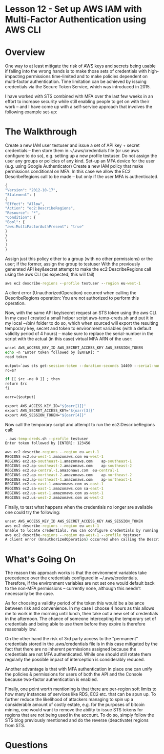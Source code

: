 <!-- reference: https://www.virtuability.com/public/wp/?p=12 -->
# Lesson 12 - Set up AWS IAM with Multi-Factor Authentication using AWS CLI

# Overview

One way to at least mitigate the risk of AWS keys and secrets being usable if falling into the wrong hands is to make those sets of credentials with high-impacting permissions time-limited and to make policies dependent on multi-factor authentication. Time limitation can be achieved by issuing credentials via the Secure Token Service, which was introduced in 2015.

I have worked with STS combined with MFA over the last few weeks in an effort to increase security while still enabling people to get on with their work – and I have come up with a self-service approach that involves the following example set-up:

# The Walkthrough

Create a new IAM user testuser and issue a set of API key + secret credentials – then store them in ~/.aws/credentials file (or use aws configure to do so), e.g. setting up a new profile testuser. Do not assign the user any groups or policies of any kind.
Set-up an MFA device for the user (e.g. using Google Authenticator)
Create a new IAM policy that make permissions conditional on MFA. In this case we allow the EC2 DescribeRegions call to be made – but only if the user MFA is authenticated.
```cmd
{
"Version": "2012-10-17",
"Statement": [
{
"Effect": "Allow",
"Action": "ec2:DescribeRegions",
"Resource": "*",
"Condition": {
"Bool": {
"aws:MultiFactorAuthPresent": "true"
}
}
}
]
}
```

Assign just this policy either to a group (with no other permissions) or the user; if the former, assign the group to testuser
With the previously generated API key&secret attempt to make the ec2:DescribeRegions call using the aws CLI (as expected, this will fail)

```cmd
aws ec2 describe-regions --profile testuser --region eu-west-1
```

A client error (UnauthorizedOperation) occurred when calling the DescribeRegions operation: You are not authorized to perform this operation.

Now, with the same API key/secret request an STS token using the aws CLI. In my case I created a small helper script aws-temp-creds.sh and put it in my local ~/bin/ folder to do so, which when sourced will export the resulting temporary key, secret and token to environment variables (with a default validity period of 4 hours) – make sure to replace the serial-number in the script with the actual (in this case) virtual MFA ARN of the user:

```cmd
unset AWS_ACCESS_KEY_ID AWS_SECRET_ACCESS_KEY AWS_SESSION_TOKEN
echo -n "Enter token followed by [ENTER]: "
read token

output=`aws sts get-session-token --duration-seconds 14400 --serial-number arn:aws:iam::012345678912:mfa/testuser --token-code $token --output text "$@"`
rc=$?

if [[ $rc -ne 0 ]] ; then
return $rc
fi

oarr=($output)

export AWS_ACCESS_KEY_ID="${oarr[1]}"
export AWS_SECRET_ACCESS_KEY="${oarr[3]}"
export AWS_SESSION_TOKEN="${oarr[4]}"
```

Now call the temporary script and attempt to run the ec2:DescribeRegions call:

```cmd
. aws-temp-creds.sh --profile testuser
Enter token followed by [ENTER]: 123456

aws ec2 describe-regions --region eu-west-1
REGIONS	ec2.eu-west-1.amazonaws.com	eu-west-1
REGIONS	ec2.ap-southeast-1.amazonaws.com	ap-southeast-1
REGIONS	ec2.ap-southeast-2.amazonaws.com	ap-southeast-2
REGIONS	ec2.eu-central-1.amazonaws.com	eu-central-1
REGIONS	ec2.ap-northeast-2.amazonaws.com	ap-northeast-2
REGIONS	ec2.ap-northeast-1.amazonaws.com	ap-northeast-1
REGIONS	ec2.us-east-1.amazonaws.com	us-east-1
REGIONS	ec2.sa-east-1.amazonaws.com	sa-east-1
REGIONS	ec2.us-west-1.amazonaws.com	us-west-1
REGIONS	ec2.us-west-2.amazonaws.com	us-west-2
```

Finally, to test what happens when the credentials no longer are available one could try the following:

```cmd
unset AWS_ACCESS_KEY_ID AWS_SECRET_ACCESS_KEY AWS_SESSION_TOKEN
aws ec2 describe-regions --region eu-west-1
Unable to locate credentials. You can configure credentials by running "aws configure".
aws ec2 describe-regions --region eu-west-1 --profile testuser
A client error (UnauthorizedOperation) occurred when calling the DescribeRegions operation: You are not authorized to perform this operation.
```

# What's Going On

The reason this approach works is that the environment variables take precedence over the credentials configured in ~/.aws/credentials. Therefore, if the environment variables are not set one would default back to the non-MFA permissions – currently none, although this needn’t necessarily be the case.

As for choosing a validity period of the token this would be a balance between risk and convenience. In my case I choose 4 hours as this allows me to work in the morning until lunch, then take out a new set of credentials in the afternoon. The chance of someone intercepting the temporary set of credentials and being able to use them before they expire is therefore reasonably low.

On the other hand the risk of 3rd party access to the “permanent” credentials stored in the .aws/credentials file is in this case mitigated by the fact that there are no inherent permissions assigned because the credentials are not MFA authenticated. While one should still rotate them regularly the possible impact of interception is considerably reduced.

Another advantage is that with MFA authentication in place one can unify the policies & permissions for users of both the API and the Console because two-factor authentication is enabled.

Finally, one point worth mentioning is that there are per-region soft limits to how many instances of services like RDS, EC2 etc. that can be spun up. To further reduce the likelihood of attackers managing to spin up a considerable amount of costly estate, e.g. for the purposes of bitcoin mining, one would want to remove the ability to issue STS tokens for regions that are not being used in the account. To do so, simply follow the STS blog previously mentioned and do the reverse (deactivate) regions from STS.

# Questions
